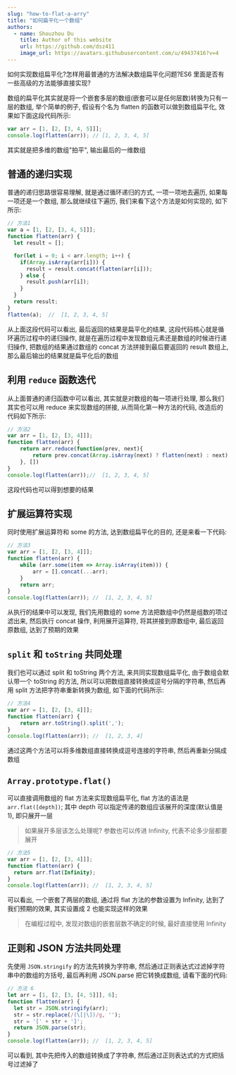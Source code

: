 ```yaml
---
slug: "how-to-flat-a-arry"
title: "如何扁平化一个数组"
authors:
  - name: Shouzhou Du
    title: Author of this website
    url: https://github.com/dsz411
    image_url: https://avatars.githubusercontent.com/u/49437416?v=4
---
```


如何实现数组扁平化?怎样用最普通的方法解决数组扁平化问题?ES6 里面是否有一些高级的方法能够直接实现?

数组的扁平化其实就是将一个嵌套多层的数组(嵌套可以是任何层数)转换为只有一层的数组, 举个简单的例子, 假设有个名为 flatten 的函数可以做到数组扁平化, 效果如下面这段代码所示:

```javascript
var arr = [1, [2, [3, 4, 5]]];
console.log(flatten(arr)); // [1, 2, 3, 4, 5]
```

其实就是把多维的数组"拍平", 输出最后的一维数组

<!--truncate-->

## 普通的递归实现

普通的递归思路很容易理解, 就是通过循环递归的方式, 一项一项地去遍历, 如果每一项还是一个数组, 那么就继续往下遍历, 我们来看下这个方法是如何实现的, 如下所示:

```javascript
// 方法1
var a = [1, [2, [3, 4, 5]]];
function flatten(arr) {
  let result = [];

  for(let i = 0; i < arr.length; i++) {
    if(Array.isArray(arr[i])) {
      result = result.concat(flatten(arr[i]));
    } else {
      result.push(arr[i]);
    }
  }
  return result;
}
flatten(a);  //  [1, 2, 3, 4, 5]
```

从上面这段代码可以看出, 最后返回的结果是扁平化的结果, 这段代码核心就是循环遍历过程中的递归操作, 就是在遍历过程中发现数组元素还是数组的时候进行递归操作, 把数组的结果通过数组的 concat 方法拼接到最后要返回的 result 数组上, 那么最后输出的结果就是扁平化后的数组

## 利用 `reduce` 函数迭代

从上面普通的递归函数中可以看出, 其实就是对数组的每一项进行处理, 那么我们其实也可以用 reduce 来实现数组的拼接, 从而简化第一种方法的代码, 改造后的代码如下所示:

```javascript
// 方法2
var arr = [1, [2, [3, 4]]];
function flatten(arr) {
    return arr.reduce(function(prev, next){
        return prev.concat(Array.isArray(next) ? flatten(next) : next)
    }, [])
}
console.log(flatten(arr));//  [1, 2, 3, 4, 5]
```

这段代码也可以得到想要的结果

## 扩展运算符实现

同时使用扩展运算符和 some 的方法, 达到数组扁平化的目的, 还是来看一下代码:

```javascript
// 方法3
var arr = [1, [2, [3, 4]]];
function flatten(arr) {
    while (arr.some(item => Array.isArray(item))) {
        arr = [].concat(...arr);
    }
    return arr;
}
console.log(flatten(arr)); //  [1, 2, 3, 4, 5]
```

从执行的结果中可以发现, 我们先用数组的 some 方法把数组中仍然是组数的项过滤出来, 然后执行 concat 操作, 利用展开运算符, 将其拼接到原数组中, 最后返回原数组, 达到了预期的效果

## `split` 和 `toString` 共同处理

我们也可以通过 split 和 toString 两个方法, 来共同实现数组扁平化, 由于数组会默认带一个 toString 的方法, 所以可以把数组直接转换成逗号分隔的字符串, 然后再用 split 方法把字符串重新转换为数组, 如下面的代码所示:

```javascript
// 方法4
var arr = [1, [2, [3, 4]]];
function flatten(arr) {
    return arr.toString().split(',');
}
console.log(flatten(arr)); //  [1, 2, 3, 4]
```

通过这两个方法可以将多维数组直接转换成逗号连接的字符串, 然后再重新分隔成数组

## `Array.prototype.flat()`

可以直接调用数组的 flat 方法来实现数组扁平化, flat 方法的语法是 `arr.flat([depth])`; 其中 depth 可以指定传递的数组应该展开的深度(默认值是 1), 即只展开一层

> 如果展开多层该怎么处理呢? 参数也可以传进 Infinity, 代表不论多少层都要展开

```javascript
// 方法5
var arr = [1, [2, [3, 4]]];
function flatten(arr) {
  return arr.flat(Infinity);
}
console.log(flatten(arr)); //  [1, 2, 3, 4, 5]
```

可以看出, 一个嵌套了两层的数组, 通过将 flat 方法的参数设置为 Infinity, 达到了我们预期的效果, 其实设置成 2 也能实现这样的效果

> 在编程过程中, 发现对数组的嵌套层数不确定的时候, 最好直接使用 Infinity

## 正则和 JSON 方法共同处理

先使用 `JSON.stringify` 的方法先转换为字符串, 然后通过正则表达式过滤掉字符串中的数组的方括号, 最后再利用 JSON.parse 把它转换成数组, 请看下面的代码:

```javascript
// 方法 6
let arr = [1, [2, [3, [4, 5]]], 6];
function flatten(arr) {
  let str = JSON.stringify(arr);
  str = str.replace(/(\[|\])/g, '');
  str = '[' + str + ']';
  return JSON.parse(str); 
}
console.log(flatten(arr)); //  [1, 2, 3, 4, 5]
```

可以看到, 其中先把传入的数组转换成了字符串, 然后通过正则表达式的方式把括号过滤掉了


